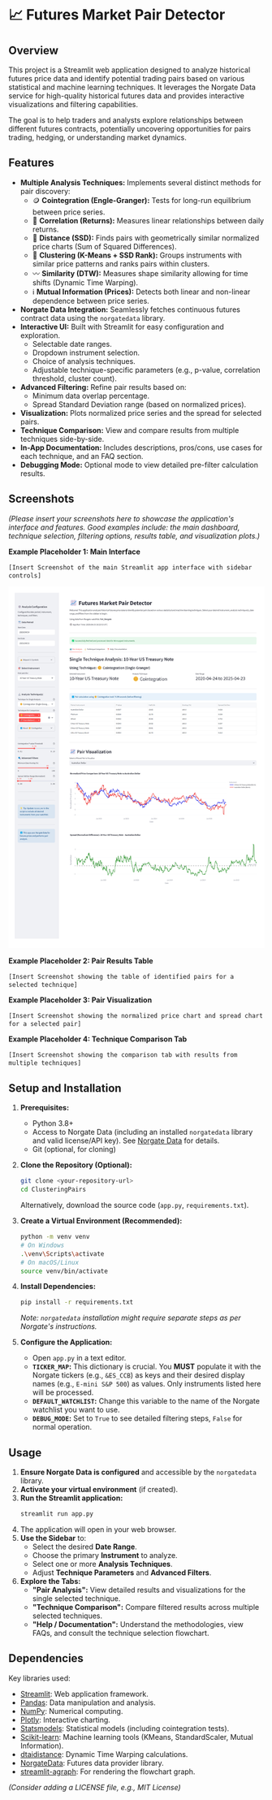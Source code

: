 # 📈 Futures Market Pair Detector

## Overview

This project is a Streamlit web application designed to analyze historical futures price data and identify potential trading pairs based on various statistical and machine learning techniques. It leverages the Norgate Data service for high-quality historical futures data and provides interactive visualizations and filtering capabilities.

The goal is to help traders and analysts explore relationships between different futures contracts, potentially uncovering opportunities for pairs trading, hedging, or understanding market dynamics.

## Features

*   **Multiple Analysis Techniques:** Implements several distinct methods for pair discovery:
    *   🪙 **Cointegration (Engle-Granger):** Tests for long-run equilibrium between price series.
    *   🔗 **Correlation (Returns):** Measures linear relationships between daily returns.
    *   📏 **Distance (SSD):** Finds pairs with geometrically similar normalized price charts (Sum of Squared Differences).
    *   🧩 **Clustering (K-Means + SSD Rank):** Groups instruments with similar price patterns and ranks pairs within clusters.
    *   〰️ **Similarity (DTW):** Measures shape similarity allowing for time shifts (Dynamic Time Warping).
    *   ℹ️ **Mutual Information (Prices):** Detects both linear and non-linear dependence between price series.
*   **Norgate Data Integration:** Seamlessly fetches continuous futures contract data using the `norgatedata` library.
*   **Interactive UI:** Built with Streamlit for easy configuration and exploration.
    *   Selectable date ranges.
    *   Dropdown instrument selection.
    *   Choice of analysis techniques.
    *   Adjustable technique-specific parameters (e.g., p-value, correlation threshold, cluster count).
*   **Advanced Filtering:** Refine pair results based on:
    *   Minimum data overlap percentage.
    *   Spread Standard Deviation range (based on normalized prices).
*   **Visualization:** Plots normalized price series and the spread for selected pairs.
*   **Technique Comparison:** View and compare results from multiple techniques side-by-side.
*   **In-App Documentation:** Includes descriptions, pros/cons, use cases for each technique, and an FAQ section.
*   **Debugging Mode:** Optional mode to view detailed pre-filter calculation results.

## Screenshots

*(Please insert your screenshots here to showcase the application's interface and features. Good examples include: the main dashboard, technique selection, filtering options, results table, and visualization plots.)*

**Example Placeholder 1: Main Interface**
```
[Insert Screenshot of the main Streamlit app interface with sidebar controls]
```
![Main Interface](docs/images/main_interface.png)


**Example Placeholder 2: Pair Results Table**
```
[Insert Screenshot showing the table of identified pairs for a selected technique]
```

**Example Placeholder 3: Pair Visualization**
```
[Insert Screenshot showing the normalized price chart and spread chart for a selected pair]
```

**Example Placeholder 4: Technique Comparison Tab**
```
[Insert Screenshot showing the comparison tab with results from multiple techniques]
```

## Setup and Installation

1.  **Prerequisites:**
    *   Python 3.8+
    *   Access to Norgate Data (including an installed `norgatedata` library and valid license/API key). See [Norgate Data](https://norgatedata.com/) for details.
    *   Git (optional, for cloning)

2.  **Clone the Repository (Optional):**
    ```bash
    git clone <your-repository-url>
    cd ClusteringPairs
    ```
    Alternatively, download the source code (`app.py`, `requirements.txt`).

3.  **Create a Virtual Environment (Recommended):**
    ```bash
    python -m venv venv
    # On Windows
    .\venv\Scripts\activate
    # On macOS/Linux
    source venv/bin/activate
    ```

4.  **Install Dependencies:**
    ```bash
    pip install -r requirements.txt
    ```
    *Note: `norgatedata` installation might require separate steps as per Norgate's instructions.*

5.  **Configure the Application:**
    *   Open `app.py` in a text editor.
    *   **`TICKER_MAP`:** This dictionary is crucial. You **MUST** populate it with the Norgate tickers (e.g., `&ES_CCB`) as keys and their desired display names (e.g., `E-mini S&P 500`) as values. Only instruments listed here will be processed.
    *   **`DEFAULT_WATCHLIST`:** Change this variable to the name of the Norgate watchlist you want to use.
    *   **`DEBUG_MODE`:** Set to `True` to see detailed filtering steps, `False` for normal operation.

## Usage

1.  **Ensure Norgate Data is configured** and accessible by the `norgatedata` library.
2.  **Activate your virtual environment** (if created).
3.  **Run the Streamlit application:**
    ```bash
    streamlit run app.py
    ```
4.  The application will open in your web browser.
5.  **Use the Sidebar** to:
    *   Select the desired **Date Range**.
    *   Choose the primary **Instrument** to analyze.
    *   Select one or more **Analysis Techniques**.
    *   Adjust **Technique Parameters** and **Advanced Filters**.
6.  **Explore the Tabs:**
    *   **"Pair Analysis":** View detailed results and visualizations for the single selected technique.
    *   **"Technique Comparison":** Compare filtered results across multiple selected techniques.
    *   **"Help / Documentation":** Understand the methodologies, view FAQs, and consult the technique selection flowchart.

## Dependencies

Key libraries used:

*   [Streamlit](https://streamlit.io/): Web application framework.
*   [Pandas](https://pandas.pydata.org/): Data manipulation and analysis.
*   [NumPy](https://numpy.org/): Numerical computing.
*   [Plotly](https://plotly.com/python/): Interactive charting.
*   [Statsmodels](https://www.statsmodels.org/): Statistical models (including cointegration tests).
*   [Scikit-learn](https://scikit-learn.org/): Machine learning tools (KMeans, StandardScaler, Mutual Information).
*   [dtaidistance](https://github.com/wannesm/dtaidistance): Dynamic Time Warping calculations.
*   [NorgateData](https://norgatedata.com/): Futures data provider library.
*   [streamlit-agraph](https://github.com/ChrisChross/streamlit-agraph): For rendering the flowchart graph.

*(Consider adding a LICENSE file, e.g., MIT License)*